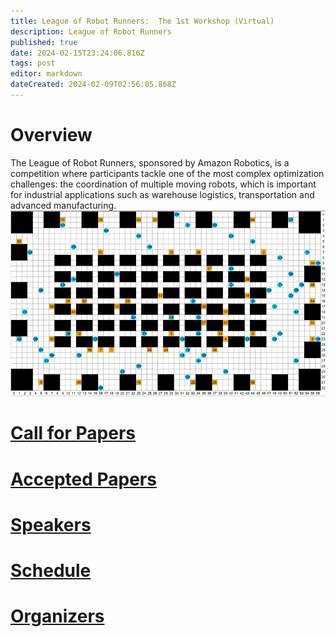 ```yaml
---
title: League of Robot Runners:  The 1st Workshop (Virtual)
description: League of Robot Runners
published: true
date: 2024-02-15T23:24:06.816Z
tags: post
editor: markdown
dateCreated: 2024-02-09T02:56:05.868Z
---
```



# Overview

The League of Robot Runners, sponsored by Amazon Robotics, is a competition where participants tackle one of the most complex optimization challenges: the coordination of multiple moving robots, which is important for industrial applications such as warehouse logistics, transportation and advanced manufacturing.
![warehouse-demo_landing2.gif](/images/warehouse-demo_landing2.gif)


# [Call for Papers](/Posts/virtual_events_2024)


# [Accepted Papers](/Articles)

# [Speakers](/Speakers)

# [Schedule](/schedule)
# [Organizers](/Organizers)

